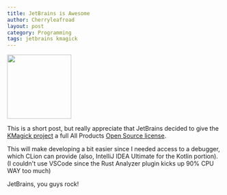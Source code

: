```yaml
---
title: JetBrains is Awesome
author: Cherryleafroad
layout: post
category: Programming
tags: jetbrains kmagick
---
```


<a href="https://jb.gg/OpenSourceSupport"><img src="https://resources.jetbrains.com/storage/products/company/brand/logos/jb_beam.png" height="150px" width="150px"/></a>

This is a short post, but really appreciate that JetBrains decided to give the [KMagick project](https://github.com/cherryleafroad/kmagick) a full All Products [Open Source license](https://www.jetbrains.com/community/opensource/).

<!--more-->

This will make developing a bit easier since I needed access to a debugger, which CLion can provide (also, IntelliJ IDEA Ultimate for the Kotlin portion). (I couldn't use VSCode since the Rust Analyzer plugin kicks up 90% CPU WAY too much)

JetBrains, you guys rock!
